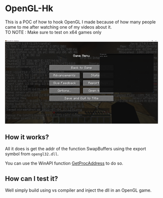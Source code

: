 # OpenGL-Hk
This is a POC of how to hook OpenGL I made because of how many people came to me after watching one of my videos about it. <br />
TO NOTE : Make sure to test on x64 games only <br /> <br />
![Screenshot](/screen.png "Screenshot")

## How it works?
All it does is get the addr of the function SwapBuffers using the export symbol from `opengl32.dll`.

You can use the WinAPI function <a href="https://docs.microsoft.com/en-us/windows/win32/api/libloaderapi/nf-libloaderapi-getprocaddress">GetProcAddress</a> to do so.


## How can I test it?
Well simply build using vs compiler and inject the dll in an OpenGL game.
